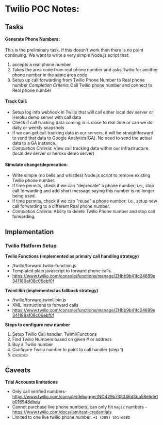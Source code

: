 # Twilio POC Notes:

## Tasks

#### Generate Phone Numbers:

This is the preliminary task. If this doesn't work then there is no point continuing. We want to write a very simple Node.js script that:

1. accepts a real phone number
2. Takes the area code from real phone number and asks Twilio for another phone number in the same area code
3. Setup up call forwarding from Twilio Phone Number to Real phone number
   _Completion Criteria_: Call Twilio phone number and connect to Real phone number
   ​

#### Track Call:

- Setup log info webhook in Twilio that will call either local dev server or Heroku demo server with call data
- Check if call tracking data coming in is close to real time or can we do daily or weekly snapshots
- If we can get call tracking data in our servers, it will be straightforward to send that data to Google Analytics(GA). No need to send the actual data to a GA instance.
- _Completion Criteria_: View call tracking data within our infrastructure (local dev server or heroku demo server)
  ​

#### Simulate change/deprecation:

- Write simple (no bells and whistles) Node.js script to remove existing Twilio phone number.
- If time permits, check if we can "deprecate" a phone number; i.e., stop call forwarding and add short message saying this number is no longer being used.
- If time permits, check if we can "reuse" a phone number; i.e., setup new call forwarding to a different Real phone number.
- _Completion Criteria_: Ability to delete Twilio Phone number and stop call forwarding.

## Implementation

### Twilio Platform Setup

**Twilio Functions (implemented as primary call handling strategy)**

- /twilio/forward.twilio-function.js
- Templated plain javascript to forward phone calls.
- https://www.twilio.com/console/functions/manage/ZHbb9b41fc24889e341189af08c06ebf0f

**Twiml Bin (implemented as fallback strategy)**

- /twilio/forward.twiml-bin.js
- XML instructions to forward calls
- https://www.twilio.com/console/functions/manage/ZHbb9b41fc24889e341189af08c06ebf0f

**Steps to configure new number**

1. Setup Twilio Call handler. Twiml/Functions
2. Find Twilio Numbers based on given # or address
3. Buy a Twilio number
4. Configure Twilio number to point to call handler (step 1)
5. 💵💵💵💵

## Caveats

**Trial Accounts limitations**

- Only call verified numbers- https://www.twilio.com/console/debugger/NO429b735346d3ba58e6de1b016948dbaa
- Cannot purchase live phone numbers, can only hit `magic` numbers - https://www.twilio.com/docs/iam/test-credentials
- Limited to one live twilio phone number. `+1 (205) 551-6682`
